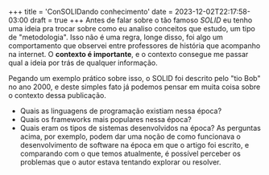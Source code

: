 +++
title = 'ConSOLIDando conhecimento'
date = 2023-12-02T22:17:58-03:00
draft = true
+++
Antes de falar sobre o tão famoso *SOLID* eu tenho uma ideia pra trocar
sobre como eu analiso conceitos que estudo, um tipo de "metodologia".
Isso não é uma regra, longe disso, foi algo um comportamento que observei
entre professores de história que acompanho na internet. O **contexto é importante**,
e o contexto consegue me passar qual a ideia por trás de qualquer informação.

Pegando um exemplo prático sobre isso, o SOLID foi descrito pelo "tio Bob" no
ano 2000, e deste simples fato já podemos pensar em muita coisa sobre o
contexto dessa publicação.
- Quais as linguagens de programação existiam nessa época?
- Quais os frameworks mais populares nessa época?
- Quais eram os tipos de sistemas desenvolvidos na época?
As perguntas acima, por exemplo, podem dar uma noção de como funcionava o
desenvolvimento de software na época em que o artigo foi escrito, e
comparando com o que temos atualmente, é possível perceber os problemas
que o autor estava tentando explorar ou resolver.
